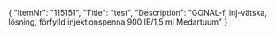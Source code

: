 {
  "ItemNr": "115151",
  "Title": "test",
  "Description": "GONAL-f, inj-vätska, lösning, förfylld injektionspenna 900 IE/1,5 ml Medartuum"
}